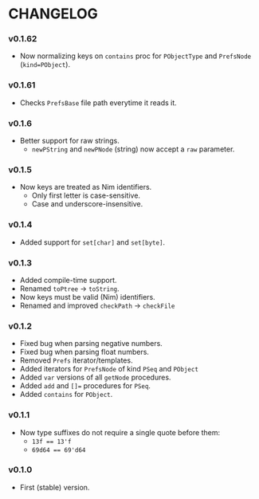 # CHANGELOG

### v0.1.62
- Now normalizing keys on `contains` proc for `PObjectType` and `PrefsNode` (`kind=PObject`).

### v0.1.61
- Checks `PrefsBase` file path everytime it reads it.

### v0.1.6
- Better support for raw strings.
	- `newPString` and `newPNode` (string) now accept a `raw` parameter.

### v0.1.5
- Now keys are treated as Nim identifiers.
	- Only first letter is case-sensitive.
	- Case and underscore-insensitive.

### v0.1.4
- Added support for `set[char]` and `set[byte]`.

### v0.1.3
- Added compile-time support.
- Renamed `toPtree` -> `toString`.
- Now keys must be valid (Nim) identifiers.
- Renamed and improved `checkPath` -> `checkFile`

### v0.1.2
- Fixed bug when parsing negative numbers.
- Fixed bug when parsing float numbers.
- Removed `Prefs` iterator/templates.
- Added iterators for `PrefsNode` of kind `PSeq` and `PObject`
- Added `var` versions of all `getNode` procedures.
- Added `add` and `[]=` procedures for `PSeq`.
- Added `contains` for `PObject`.

### v0.1.1
- Now type suffixes do not require a single quote before them:
	- `13f == 13'f`
	- `69d64 == 69'd64`

### v0.1.0
- First (stable) version.

